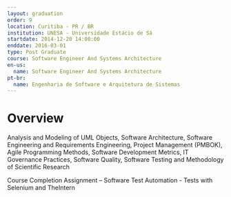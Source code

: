 ```yaml
---
layout: graduation
order: 9
location: Curitiba - PR / BR
institution: UNESA - Universidade Estácio de Sá
startdate: 2014-12-20 14:00:00
enddate: 2016-03-01
type: Post Graduate
course: Software Engineer And Systems Architecture
en-us:
  name: Software Engineer And Systems Architecture
pt-br:
  name: Engenharia de Software e Arquitetura de Sistemas
---
```


# Overview

Analysis and Modeling of UML Objects, Software Architecture, Software Engineering and Requirements Engineering, Project Management (PMBOK), Agile Programming Methods, Software Development Metrics, IT Governance Practices, Software Quality, Software Testing and Methodology of Scientific Research

Course Completion Assignment – Software Test Automation - Tests with Selenium and TheIntern
